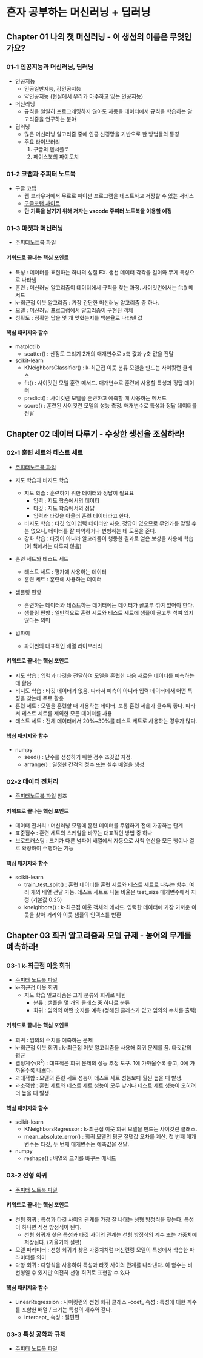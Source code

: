 # 혼자 공부하는 머신러닝 + 딥러닝

## Chapter 01 나의 첫 머신러닝 - 이 생선의 이름은 무엇인가요?


### 01-1 인공지능과 머신러닝, 딥러닝
- 인공지능
    - 인공일반지능, 강인공지능
    - 약인공지능 (현실에서 우리가 마주하고 있는 인공지능)
- 머신러닝
    - 규칙을 일일히 프로그래밍하지 않아도 자동을 데이터에서 규칙을 학습하는 알고리즘을 연구하는 분야
- 딥러닝
    - 많은 머신러닝 알고리즘 중에 인공 신경망을 기반으로 한 방법들의 통칭
    - 주요 라이브러리
        1. 구글의 텐서플로
        2. 페이스북의 파이토치

### 01-2 코랩과 주피터 노트북
- 구글 코랩
    - 웹 브라우저에서 무료로 파이썬 프로그램을 테스트하고 저장할 수 있는 서비스
    - [구글코랩 사이트](https://colab.research.google.com/)
    - **단 기록을 남기기 위해 저자는 vscode 주피터 노트북을 이용할 예정**

### 01-3 마켓과 머신러닝
- [주피터노트북 파일](notes/BreamAndSmelt01.ipynb)

#### 키워드로 끝내는 핵심 포인트
- 특성 : 데이터를 표현하는 하나의 성질 EX. 생선 데이터 각각을 길이와 무게 특성으로 나타냄
- 훈련 : 머신러닝 알고리즘이 데이터에서 규칙을 찾는 과정. 사이킷런에서는 fit() 메서드
- k-최근접 이웃 알고리즘 : 가장 간단한 머신러닝 알고리즘 중 하나. 
- 모델 : 머신러닝 프로그램에서 알고리즘이 구현된 객체
- 정확도 : 정확한 답을 몇 개 맞혔는지를 백분율로 나타낸 값

#### 핵심 패키지와 함수
- matplotlib
    - scatter() : 산점도 그리기 2개의 매개변수로 x축 값과 y축 값을 전달
- scikit-learn
    - KNeighborsClassifier() : k-최근접 이웃 분류 모델을 만드는 사이킷런 클래스
    - fit() : 사이킷런 모델 훈련 메서드. 매개변수로 훈련에 사용할 특성과 정답 데이터
    - predict() : 사이킷런 모델을 훈련하고 예측할 때 사용하는 메서드
    - score() : 훈련된 사이킷런 모델의 성능 측정. 매개변수로 특성과 정답 데이터를 전달

## Chapter 02 데이터 다루기 - 수상한 생선을 조심하라!

### 02-1 훈련 세트와 테스트 세트
- [주피터노트북 파일](notes/BreamAndSmelt02.ipynb)
- 지도 학습과 비지도 학습
    - 지도 학습 : 훈련하기 위한 데이터와 정답이 필요요
        - 입력 : 지도 학습에서의 데이터
        - 타깃 : 지도 학습에서의 정답
        - 입력과 타깃을 아울러 훈련 데이터라고 한다. 
    - 비지도 학습 : 타깃 없이 입력 데이터만 사용. 정답이 없으므로 무언가를 맞힐 수는 없으나, 데이터를 잘 파악하거나 변형하는 데 도움을 준다.
    - 강화 학습 : 타깃이 아니라 알고리즘이 행동한 결과로 얻은 보상을 사용해 학습 (이 책에서는 다루지 않음)

- 훈련 세트와 테스트 세트
    - 테스트 세트 : 평가에 사용하는 데이터
    - 훈련 세트 : 훈련에 사용하는 데이터

- 샘플링 편향
    - 훈련하는 데이터와 테스트하는 데이터에는 데이터가 골고루 섞여 있어야 한다.
    - 샘플링 편향 : 일반적으로 훈련 세트와 테스트 세트에 샘플이 골고루 섞여 있지 않다는 의미

- 넘파이
    - 파이썬의 대표적인 배열 라이브러리
#### 키워드로 끝내는 핵심 포인트
- 지도 학습 : 입력과 타깃을 전달하여 모델을 훈련한 다음 새로운 데이터를 예측하는 데 활용
- 비지도 학습 : 타깃 데이터가 없음. 따라서 예측이 아니라 입력 데이터에서 어떤 특징을 찾는데 주로 활용
- 훈련 세트 : 모델을 훈련할 때 사용하는 데이터. 보통 훈련 세읕가 클수록 좋다. 따라서 테스트 세트를 제외한 모든 데이터를 사용
- 테스트 세트 : 전체 데이터에서 20%~30%를 테스트 세트로 사용하는 경우가 많다.

#### 핵심 패키지와 함수
- numpy
    - seed() : 난수를 생성하기 위한 정수 초깃값 지정.
    - arrange() : 일정한 간격의 정수 또는 실수 배열을 생성

### 02-2 데이터 전처리
- [주피터노트북 파일](notes/BreamAndSmelt03.ipynb) 참조

#### 키워드로 끝나는 핵심 포인트
- 데이터 전처리 : 머신러닝 모델에 훈련 데이터를 주입하기 전에 가공하는 단계
- 표준점수 : 훈련 세트의 스케일을 바꾸는 대표적인 방법 중 하나
- 브로드캐스팅 : 크기가 다른 넘파이 배열에서 자동으로 사칙 연산을 모든 행이나 열로 확장하여 수행하는 기능

#### 핵심 패키지와 함수
- scikit-learn
    - train_test_split() : 훈련 데이터를 훈련 세트와 테스트 세트로 나누는 함수. 여러 개의 배열 전달 가능. 테스트 세트로 나눌 비율은 test_size 매개변수에서 지정 (기본값 0.25)
    - kneighbors() : k-최근접 이웃 객체의 메서드. 입력한 데이터에 가장 가까운 이웃을 찾아 거리와 이웃 샘플의 인덱스를 반환

## Chapter 03 회귀 알고리즘과 모델 규제 - 농어의 무게를 예측하라!

### 03-1 k-최근접 이웃 회귀
- [주피터 노트북 파일](notes/perch01.ipynb)
- k-최근접 이웃 회귀
    - 지도 학습 일고리즘은 크게 분류와 회귀로 나뉨
        - 분류 : 샘플을 몇 개의 클래스 중 하나로 분류
        - 회귀 : 임의의 어떤 숫자를 예측 (정해진 클래스가 없고 임의의 수치를 출력)

#### 키워드로 끝내는 핵심 포인트
- 회귀 : 임의의 수치를 예측하는 문제
- k-최근접 이웃 회귀 : k-최근접 이웃 알고리즘을 사용해 회귀 문제를 품. 타깃값의 평균
- 결정계수(R<sup>2</sup>) : 대표적은 회귀 문제의 성능 추정 도구. 1에 가까울수록 좋고, 0에 가까울수록 나쁘다.
- 과대적합 : 모델의 훈련 세트 성능이 테스트 세트 성능보다 훨씬 높을 때 발생.
- 과소적합 : 훈련 세트와 테스트 세트 성능이 모두 낮거나 테스트 세트 성능이 오히려 더 높을 때 발생.

#### 핵심 패키지와 함수
- scikit-learn
    - KNeighborsRegressor : k-최근접 이웃 회귀 모델을 만드는 사이킷런 클래스.
    - mean_absolute_error() : 회귀 모델의 평균 절댓값 오차를 계산. 첫 번째 매개변수는 타깃, 두 번째 매개변수는 예측값을 전달.
- numpy
    - reshape() : 배열의 크키를 바꾸는 메서드

### 03-2 선형 회귀
- [주피터 노트북 파일](notes/perch02.ipynb)

#### 키워드로 끝내는 핵심 포인트
- 선형 회귀 : 특성과 타깃 사이의 관계를 가장 잘 나태는 성형 방정식을 찾는다. 특성이 하나면 직선 방정식이 된다.
    - 선형 회귀가 찾은 특성과 타깃 사이의 관계는 선형 방정식의 계수 또는 가중치에 저장된다. (기울기와 절편)
- 모델 파라미터 : 선형 회귀가 찾은 가중치처럼 머신런링 모델이 특성에서 학습한 파라미터를 의미
- 다항 회귀 : 다항식을 사용하여 특성과 타깃 사이의 관계를 나타낸다. 이 함수는 비선형일 수 있지만 여전히 선형 회귀로 표현할 수 있다

#### 핵심 패키지와 함수
- LinearRegression : 사이킷런의 선형 회귀 클래스
     -coef_ 속성 : 특성에 대한 계수를 포함한 배열 / 크기는 특성의 개수와 같다.
     - intercept_ 속성 : 절편편

### 03-3 특성 공학과 규제
- [주피터 노트북 파일](notes/perch03.ipynb)
